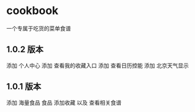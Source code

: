 # cookbook
一个专属于吃货的菜单食谱

## 1.0.2 版本
  添加 个人中心
  添加 查看我的收藏入口
  添加 查看日历控能
  添加 北京天气显示

## 1.0.1 版本
  添加 海量食品
  食品 添加收藏 以及 查看相关食谱
